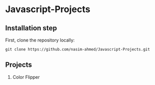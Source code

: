 # Javascript-Projects

## Installation step 

First, clone the repository locally:

```
git clone https://github.com/nasim-ahmed/Javascript-Projects.git
```

## Projects
1. Color Flipper

